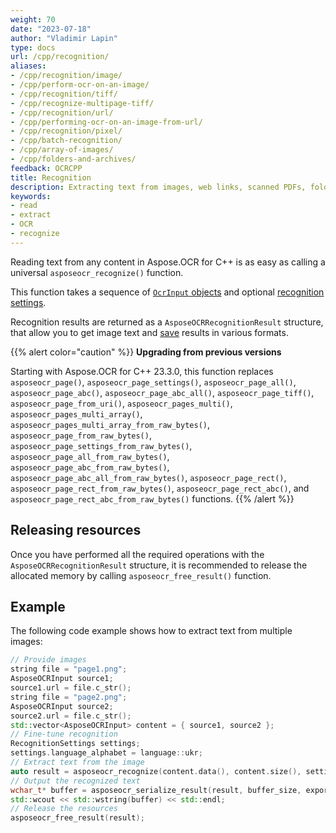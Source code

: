 ```yaml
---
weight: 70
date: "2023-07-18"
author: "Vladimir Lapin"
type: docs
url: /cpp/recognition/
aliases:
- /cpp/recognition/image/
- /cpp/perform-ocr-on-an-image/
- /cpp/recognition/tiff/
- /cpp/recognize-multipage-tiff/
- /cpp/recognition/url/
- /cpp/performing-ocr-on-an-image-from-url/
- /cpp/recognition/pixel/
- /cpp/batch-recognition/
- /cpp/array-of-images/
- /cpp/folders-and-archives/
feedback: OCRCPP
title: Recognition
description: Extracting text from images, web links, scanned PDFs, folders, and other content.
keywords:
- read
- extract
- OCR
- recognize
---
```


Reading text from any content in Aspose.OCR for C++ is as easy as calling a universal `asposeocr_recognize()` function.

This function takes a sequence of [`OcrInput` objects](/ocr/cpp/ocrinput/) and optional [recognition settings](/ocr/cpp/recognition-settings-common/).

Recognition results are returned as a `AsposeOCRRecognitionResult` structure, that allow you to get image text and [save](/ocr/cpp/save/) results in various formats.

{{% alert color="caution" %}}
**Upgrading from previous versions**

Starting with Aspose.OCR for C++ 23.3.0, this function replaces `asposeocr_page()`, `asposeocr_page_settings()`, `asposeocr_page_all()`, `asposeocr_page_abc()`, `asposeocr_page_abc_all()`, `asposeocr_page_tiff()`, `asposeocr_page_from_uri()`, `asposeocr_pages_multi()`, `asposeocr_pages_multi_array()`, `asposeocr_pages_multi_array_from_raw_bytes()`, `asposeocr_page_from_raw_bytes()`, `asposeocr_page_settings_from_raw_bytes()`, `asposeocr_page_all_from_raw_bytes()`, `asposeocr_page_abc_from_raw_bytes()`, `asposeocr_page_abc_all_from_raw_bytes()`, `asposeocr_page_rect()`, `asposeocr_page_rect_from_raw_bytes()`, `asposeocr_page_rect_abc()`, and `asposeocr_page_rect_abc_from_raw_bytes()` functions.
{{% /alert %}}

## Releasing resources

Once you have performed all the required operations with the `AsposeOCRRecognitionResult` structure, it is recommended to release the allocated memory by calling `asposeocr_free_result()` function.

## Example

The following code example shows how to extract text from multiple images:

```cpp
// Provide images
string file = "page1.png";
AsposeOCRInput source1;
source1.url = file.c_str();
string file = "page2.png";
AsposeOCRInput source2;
source2.url = file.c_str();
std::vector<AsposeOCRInput> content = { source1, source2 };
// Fine-tune recognition
RecognitionSettings settings;
settings.language_alphabet = language::ukr;
// Extract text from the image
auto result = asposeocr_recognize(content.data(), content.size(), settings);
// Output the recognized text
wchar_t* buffer = asposeocr_serialize_result(result, buffer_size, export_format::text);
std::wcout << std::wstring(buffer) << std::endl;
// Release the resources
asposeocr_free_result(result);
```
